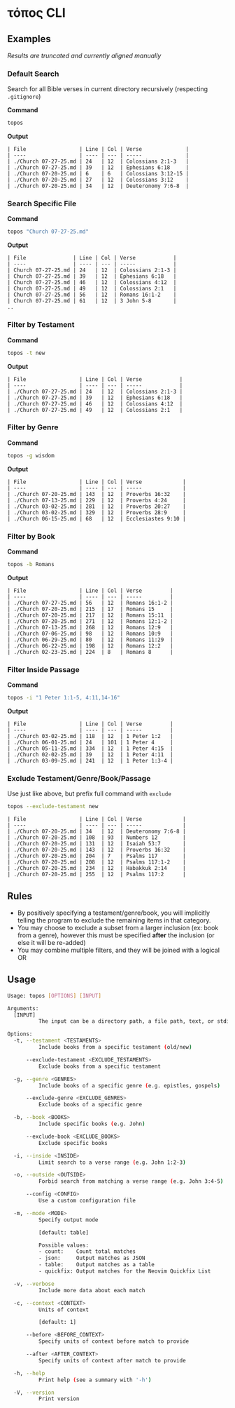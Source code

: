 # τόπος CLI

## Examples

*Results are truncated and currently aligned manually*

### Default Search

Search for all Bible verses in current directory recursively (respecting `.gitignore`)

**Command**

```bash
topos
```

**Output**

```
| File                 | Line | Col | Verse              |
| ----                 | ---- | --- | -----              |
| ./Church 07-27-25.md | 24   | 12  | Colossians 2:1-3   |
| ./Church 07-27-25.md | 39   | 12  | Ephesians 6:18     |
| ./Church 07-20-25.md | 6    | 6   | Colossians 3:12-15 |
| ./Church 07-20-25.md | 27   | 12  | Colossians 3:12    |
| ./Church 07-20-25.md | 34   | 12  | Deuteronomy 7:6-8  |
```

### Search Specific File

**Command**

```bash
topos "Church 07-27-25.md"
```

**Output**

```
| File               | Line | Col | Verse            |
| ----               | ---- | --- | -----            |
| Church 07-27-25.md | 24   | 12  | Colossians 2:1-3 |
| Church 07-27-25.md | 39   | 12  | Ephesians 6:18   |
| Church 07-27-25.md | 46   | 12  | Colossians 4:12  |
| Church 07-27-25.md | 49   | 12  | Colossians 2:1   |
| Church 07-27-25.md | 56   | 12  | Romans 16:1-2    |
| Church 07-27-25.md | 61   | 12  | 3 John 5-8       |
..
```

### Filter by Testament

**Command**

```bash
topos -t new
```

**Output**

```
| File                 | Line | Col | Verse            |
| ----                 | ---- | --- | -----            |
| ./Church 07-27-25.md | 24   | 12  | Colossians 2:1-3 |
| ./Church 07-27-25.md | 39   | 12  | Ephesians 6:18   |
| ./Church 07-27-25.md | 46   | 12  | Colossians 4:12  |
| ./Church 07-27-25.md | 49   | 12  | Colossians 2:1   |
```

### Filter by Genre

**Command**

```bash
topos -g wisdom
```

**Output**

```
| File                 | Line | Col | Verse             |
| ----                 | ---- | --- | -----             |
| ./Church 07-20-25.md | 143  | 12  | Proverbs 16:32    |
| ./Church 07-13-25.md | 229  | 12  | Proverbs 4:24     |
| ./Church 03-02-25.md | 281  | 12  | Proverbs 20:27    |
| ./Church 03-02-25.md | 329  | 12  | Proverbs 28:9     |
| ./Church 06-15-25.md | 68   | 12  | Ecclesiastes 9:10 |
```

### Filter by Book

**Command**

```bash
topos -b Romans
```

**Output**

```
| File                 | Line | Col | Verse         |
| ----                 | ---- | --- | -----         |
| ./Church 07-27-25.md | 56   | 12  | Romans 16:1-2 |
| ./Church 07-20-25.md | 215  | 17  | Romans 15     |
| ./Church 07-20-25.md | 217  | 12  | Romans 15:11  |
| ./Church 07-20-25.md | 271  | 12  | Romans 12:1-2 |
| ./Church 07-13-25.md | 268  | 12  | Romans 12:9   |
| ./Church 07-06-25.md | 98   | 12  | Romans 10:9   |
| ./Church 06-29-25.md | 80   | 12  | Romans 11:29  |
| ./Church 06-22-25.md | 198  | 12  | Romans 12:2   |
| ./Church 02-23-25.md | 224  | 8   | Romans 8      |
```

### Filter Inside Passage

**Command**

```bash
topos -i "1 Peter 1:1-5, 4:11,14-16"
```

**Output**

```
| File                 | Line | Col | Verse         |
| ----                 | ---- | --- | -----         |
| ./Church 03-02-25.md | 118  | 12  | 1 Peter 1:2   |
| ./Church 06-01-25.md | 24   | 101 | 1 Peter 4     |
| ./Church 05-11-25.md | 334  | 12  | 1 Peter 4:15  |
| ./Church 02-02-25.md | 39   | 12  | 1 Peter 4:11  |
| ./Church 03-09-25.md | 241  | 12  | 1 Peter 1:3-4 |
```

### Exclude Testament/Genre/Book/Passage

Use just like above, but prefix full command with `exclude`

```bash
topos --exclude-testament new
```

```
| File                 | Line | Col | Verse             |
| ----                 | ---- | --- | -----             |
| ./Church 07-20-25.md | 34   | 12  | Deuteronomy 7:6-8 |
| ./Church 07-20-25.md | 108  | 93  | Numbers 12        |
| ./Church 07-20-25.md | 131  | 12  | Isaiah 53:7       |
| ./Church 07-20-25.md | 143  | 12  | Proverbs 16:32    |
| ./Church 07-20-25.md | 204  | 7   | Psalms 117        |
| ./Church 07-20-25.md | 208  | 12  | Psalms 117:1-2    |
| ./Church 07-20-25.md | 234  | 12  | Habakkuk 2:14     |
| ./Church 07-20-25.md | 255  | 12  | Psalms 117:2      |
```

## Rules

- By positively specifying a testament/genre/book, you will implicitly telling the program to exclude the remaining items in that category.
- You may choose to exclude a subset from a larger inclusion (ex: book from a genre), however this must be specified **after** the inclusion (or else it will be re-added)
- You may combine multiple filters, and they will be joined with a logical OR

## Usage

```bash
Usage: topos [OPTIONS] [INPUT]

Arguments:
  [INPUT]
          The input can be a directory path, a file path, text, or stdin.

Options:
  -t, --testament <TESTAMENTS>
          Include books from a specific testament (old/new)

      --exclude-testament <EXCLUDE_TESTAMENTS>
          Exclude books from a specific testament

  -g, --genre <GENRES>
          Include books of a specific genre (e.g. epistles, gospels)

      --exclude-genre <EXCLUDE_GENRES>
          Exclude books of a specific genre

  -b, --book <BOOKS>
          Include specific books (e.g. John)

      --exclude-book <EXCLUDE_BOOKS>
          Exclude specific books

  -i, --inside <INSIDE>
          Limit search to a verse range (e.g. John 1:2-3)

  -o, --outside <OUTSIDE>
          Forbid search from matching a verse range (e.g. John 3:4-5)

      --config <CONFIG>
          Use a custom configuration file

  -m, --mode <MODE>
          Specify output mode

          [default: table]

          Possible values:
          - count:    Count total matches
          - json:     Output matches as JSON
          - table:    Output matches as a table
          - quickfix: Output matches for the Neovim Quickfix List

  -v, --verbose
          Include more data about each match

  -c, --context <CONTEXT>
          Units of context

          [default: 1]

      --before <BEFORE_CONTEXT>
          Specify units of context before match to provide

      --after <AFTER_CONTEXT>
          Specify units of context after match to provide

  -h, --help
          Print help (see a summary with '-h')

  -V, --version
          Print version
```
